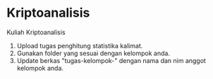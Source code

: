 # Kriptoanalisis
Kuliah Kriptoanalisis

1. Upload tugas penghitung statistika kalimat.
2. Gunakan folder yang sesuai dengan kelompok anda.
3. Update berkas "tugas-kelompok-<nomor kelompok>" dengan nama dan nim anggot kelompok anda.
